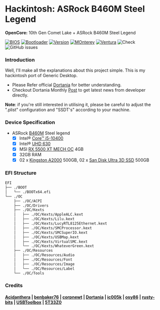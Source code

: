 # Hackintosh: ASRock B460M Steel Legend
**OpenCore:** 10th Gen Comet Lake + ASRock B460M Steel Legend

[![BIOS](https://img.shields.io/badge/BIOS-1.60-red)](https://www.asrock.com/mb/Intel/B460M%20Steel%20Legend/#BIOS)
[![Bootloader](https://img.shields.io/badge/Bootloader-OpenCore-yellow)](https://github.com/theofficialcopypaste/ASRockB460MSL-OC/releases)
[![Version](https://img.shields.io/badge/Version-0.8.7-white)](https://github.com/acidanthera/OpenCorePkg/releases)
[![MOnterey](https://img.shields.io/badge/Compatible-Monterey-purple)](https://www.apple.com/ge/macos/monterey/)
[![Ventura](https://img.shields.io/badge/Compatible-Ventura-orange)](https://www.apple.com/my/macos/ventura/)
![Check](https://img.shields.io/badge/Status-Pass-brightgreen)
![GitHub issues](https://img.shields.io/github/issues/theofficialcopypaste/ASRockB460MSL-OC?color=blue&label=Issues)

### Introduction

Well, I'll make all the explanations about this project simple. This is my hackintosh port of Generic Desktop. 

* Please Refer official [Dortania](https://dortania.github.io/OpenCore-Install-Guide/) for better understanding.
* Checkout Dortania Monthly [Post](https://dortania.github.io) to get latest news from developer directly.

**Note**: if you're still interested in utilising it, please be careful to adjust the ".plist" configuration and "SSDT's" according to your machine.

### Device Specification

*   ASRock [B460M](https://www.asrock.com/mb/Intel/B460M%20Steel%20Legend/) Steel legend
    *   [x] Intel® [Core™ i5-10400](https://www.intel.com/content/www/us/en/products/sku/199271/intel-core-i510400-processor-12m-cache-up-to-4-30-ghz/specifications.html)
    *   [x] Intel® [UHD 630](https://ark.intel.com/content/www/us/en/ark/products/graphics/126790/intel-uhd-graphics-630.html)
    *   [x] MSI [RX 5500 XT MECH OC](https://www.msi.com/Graphics-Card/Radeon-RX-5500-XT-MECH-4G/Overview) 4GB
    *   [x] 32GB RAM
    *   [x] 02 x [Kingston A2000](https://www.kingston.com/en/company/press/article/56606) 500GB, 02 x [San Disk Ultra 3D SSD](https://www.westerndigital.com/en-ap/products/internal-drives/sandisk-ultra-3d-sata-iii-ssd#SDSSDH3-250G-G25) 500GB

### EFI Structure

```zsh
EFI
├── ./BOOT
│   └── ./BOOTx64.efi	
└── ./OC
	├── ./OC/ACPI
	├── ./OC/Drivers
	├── ./OC/Kexts
	│   ├── ./OC/Kexts/AppleALC.kext
	│   ├── ./OC/Kexts/Lilu.kext
	│   ├── ./OC/Kexts/LucyRTL8125Ethernet.kext
	│   ├── ./OC/Kexts/SMCProcessor.kext
	│   ├── ./OC/Kexts/SMCSuperIO.kext
	│   ├── ./OC/Kexts/USBMap.kext
	│   ├── ./OC/Kexts/VirtualSMC.kext
	│   └── ./OC/Kexts/WhateverGreen.kext
	├── ./OC/Resources
	│   ├── ./OC/Resources/Audio
	│   ├── ./OC/Resources/Font
	│   ├── ./OC/Resources/Image
	│   └── ./OC/Resources/Label
	└── ./OC/Tools
```

### Credits

#### [Acidanthera](https://github.com/acidanthera) | [benbaker76](https://github.com/benbaker76) | [corpnewt](https://github.com/corpnewt) | [Dortania](https://github.com/dortania) | [ic005k](https://github.com/ic005k) | [osy86](https://github.com/osy86) | [rusty-bits](https://github.com/rusty-bits) | [USBToolbox](https://github.com/USBToolBox) | [5T33Z0](https://github.com/5T33Z0)

